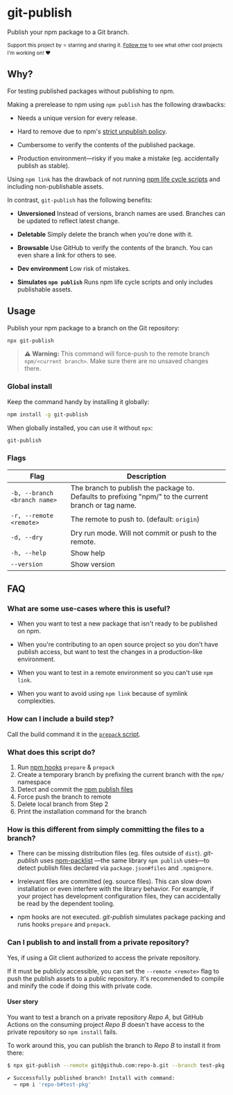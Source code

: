# git-publish

Publish your npm package to a Git branch.

<sub>Support this project by ⭐️ starring and sharing it. [Follow me](https://github.com/privatenumber) to see what other cool projects I'm working on! ❤️</sub>

## Why?

For testing published packages without publishing to npm.

Making a prerelease to npm using `npm publish` has the following drawbacks:

- Needs a unique version for every release.

- Hard to remove due to npm's [strict unpublish policy](https://docs.npmjs.com/policies/unpublish).

- Cumbersome to verify the contents of the published package.

- Production environment—risky if you make a mistake (eg. accidentally publish as stable).

Using `npm link` has the drawback of not running [npm life cycle scripts](https://docs.npmjs.com/cli/v8/using-npm/scripts#life-cycle-scripts) and including non-publishable assets.


In contrast, `git-publish` has the following benefits:

- **Unversioned** Instead of versions, branch names are used. Branches can be updated to reflect latest change.

- **Deletable** Simply delete the branch when you're done with it.

- **Browsable** Use GitHub to verify the contents of the branch. You can even share a link for others to see.

- **Dev environment** Low risk of mistakes.

- **Simulates `npm publish`** Runs npm life cycle scripts and only includes publishable assets.

## Usage

Publish your npm package to a branch on the Git repository:

```sh
npx git-publish
```

> **⚠️ Warning:** This command will force-push to the remote branch `npm/<current branch>`. Make sure there are no unsaved changes there.


### Global install
Keep the command handy by installing it globally:

```sh
npm install -g git-publish
```

When globally installed, you can use it without `npx`:
```sh
git-publish
```

### Flags
| Flag | Description |
| - | - |
| `-b, --branch <branch name>` | The branch to publish the package to. Defaults to prefixing "npm/" to the current branch or tag name. |
| `-r, --remote <remote>` | The remote to push to. (default: `origin`) |
| `-d, --dry` | Dry run mode. Will not commit or push to the remote. |
| `-h, --help` | Show help |
| `--version` | Show version |

## FAQ

### What are some use-cases where this is useful?
- When you want to test a new package that isn't ready to be published on npm.

- When you're contributing to an open source project so you don't have publish access, but want to test the changes in a production-like environment.

- When you want to test in a remote environment so you can't use `npm link`.

- When you want to avoid using `npm link` because of symlink complexities.


### How can I include a build step?

Call the build command it in the [`prepack` script](https://docs.npmjs.com/cli/v8/using-npm/scripts#:~:text=on%20npm%20publish.-,prepack,-Runs%20BEFORE%20a).

### What does this script do?

1. Run [npm  hooks](https://docs.npmjs.com/cli/v8/using-npm/scripts) `prepare` & `prepack`
2. Create a temporary branch by prefixing the current branch with the `npm/` namespace
3. Detect and commit the [npm publish files](https://github.com/npm/npm-packlist)
4. Force push the branch to remote
5. Delete local branch from Step 2
6. Print the installation command for the branch

### How is this different from simply committing the files to a branch?

- There can be missing distribution files (eg. files outside of `dist`). _git-publish_ uses [npm-packlist](https://github.com/npm/npm-packlist) —the same library `npm publish` uses—to detect publish files declared via `package.json#files` and `.npmignore`.
- Irrelevant files are committed (eg. source files). This can slow down installation or even interfere with the library behavior. For example, if your project has development configuration files, they can accidentally be read by the dependent tooling.

- npm hooks are not executed. _git-publish_ simulates package packing and runs hooks `prepare` and `prepack`.

### Can I publish to and install from a private repository?

Yes, if using a Git client authorized to access the private repository.

If it must be publicly accessible, you can set the `--remote <remote>` flag to push the publish assets to a public repository. It's recommended to compile and minify the code if doing this with private code.


#### User story
You want to test a branch on a private repository _Repo A_, but GitHub Actions on the consuming project _Repo B_ doesn't have access to the private repository so `npm install` fails.

To work around this, you can publish the branch to _Repo B_ to install it from there:

```sh
$ npx git-publish --remote git@github.com:repo-b.git --branch test-pkg

✔ Successfully published branch! Install with command:
  → npm i 'repo-b#test-pkg'
```
